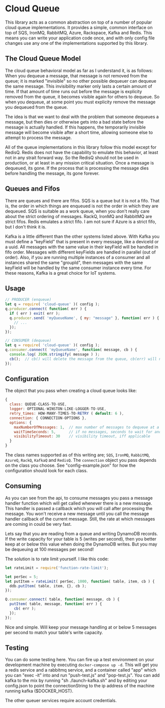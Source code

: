 # Cloud Queue

This library acts as a common abstraction on top of a number of popular cloud queue
implementations.  It provides a simple, common interface on top of SQS, IronMQ, RabbitMQ,
Azure, Rackspace, Kafka and Redis.  This means you can write your application code once, and with only config
file changes use any one of the implementations supported by this library.

## The Cloud Queue Model

The cloud queue behavioral model as far as I understand it, is as follows:  When you dequeue a message,
that message is not removed from the queue; it is marked "invisible" so no other possible dequeuer can
dequeue the same message.  This invisibility marker only lasts a certain amount of time.  If that amount
of time runs out before the message is explicity removed from the queue, it becomes visible again for
others to dequeue.  So when you dequeue, at some point you must explicity remove the message you
dequeued from the queue.

The idea is that we want to deal with the problem that someone dequeues a message, but then dies or otherwise
gets into a bad state before the message is actually handled.  If this happens, the temporarily invisible message
will become visible after a short time, allowing someone else to attempt to process the message.

All of the queue implementations in this library follow this model except for RedisQ.  Redis does not have the
capability to emulate this behavior, at least not in any strait forward way.  So the RedisQ should not be used in
production, or at least in any mission critical situation.  Once a message is dequeued, its gone.  If the process
that is processing the message dies before handling the message, its gone forever.

## Queues and Fifos

There are queues and there are fifos.  SQS is a queue but it is not a fifo.  That is, the order in
which things are enqueued is not the order in which they are dequeued.  SQS is suitable as a work queue,
when you don't really care about the strict ordering of messages.  RackQ, IronMQ and RabbitMQ are strict fifos.
Redis emulates a strict fifo.  I am not sure if Azure is a strict fifo, but I don't think it is.

Kafka is a little different than the other systems listed above.  With Kafka you must define a "keyField"
that is present in every message, like a deviceId or a uuid.  All messages with the same value in their keyField
will be handled in fifo order.  Messages with different keyFields are handled in parallel (out of order).  Also,
if you are running multiple instances of a consumer and all instances shared the same "groupId", then messages
with the same keyField will be handled by the same consumer instance every time.  For these reasons, Kafka
is a great choice for IoT systems.

## Usage

```javascript
// PRODUCER (enqueue)
let q = require( 'cloud-queue' )( config );
q.producer.connect( function( err ) {
  if ( err ) exit( err );
  q.producer.send( 'myQueueName', { my: "message" }, function( err ) {
    // ...
  });
});

// CONSUMER (dequeue)
let q = require( 'cloud-queue' )( config );
q.consumer.connect( 'myQueueName', function( message, cb ) {
  console.log( JSON.stringify( message ) );
  cb();  // cb() will delete the message from the queue, cb(err) will not.
});
```

## Configuration

The object that you pass when creating a cloud queue looks like:

```javascript
{
  class: QUEUE-CLASS-TO-USE,
  logger: OPTIONAL-WINSTON-LIKE-LOGGER-TO-USE,
  retry_times: HOW-MANY-TIMES-TO-RETRY ( default: 6 ),
  connection: { CONNECTION-OPTIONS },
  options: {
    maxNumberOfMessages: 1,  // max number of messages to dequeue at a time
    waitTimeSeconds: 5,      // if no messages, seconds to wait for another poll
    visibilityTimeout: 30    // visibility timeout, iff applicable
  }
}
```

The class names supported as of this writing are; `SQS`, `IronMQ`, `RabbitMQ`, `AzureQ`, `RackQ`,
`KafkaQ` and `RedisQ`.
The `connection` object you pass depends on the class you choose.  See "config-example.json" for
how the configuration should look for each class.

## Consuming

As you can see from the api, to consume messages you pass a message handler function which
will get called whenever there is a new message.  This handler is passed a callback which you will
call after processing the message.  You won't receive a new message until you call the message
handler callback of the current message.  Still, the rate at which messages are coming in could
be very fast.

Lets say that you are reading from a queue and writing DynamoDB records.  If the write capacity for
your table is 5 (writes per second), then you better keep at or below this value when doing the
DynamoDB writes.  But you may be dequeuing at 100 messages per second!

The solution is to rate limit yourself.  I like this code:

```javascript
let rateLimit = require('function-rate-limit');

let perSec = 5;
let putItem = rateLimit( perSec, 1000, function( table, item, cb ) {
  ddb.putItem( table, item, {}, cb );
});

Q.consumer.connect( table, function( message, cb ) {
  putItem( table, message, function( err ) {
    cb( err );
  });
});
```

Nice and simple.  Will keep your message handling at or below 5 messages per second to match your
table's write capacity.

## Testing

You can do some testing here.  You can fire up a test environment on your development machine by
executing `docker-compose up -d`.  This will get you a redis service and a rabbitmq service, and
a container called "app" which you can "exec -it" into and run "push-test.js" and "pop-test.js".
You can add kafka to the mix by running "sh ./launch-kafka.sh" and by editing your config.json to
point the connectionString to the ip address of the machine running kafka ($DOCKER_HOST).

The other queuer services require account credentials.
